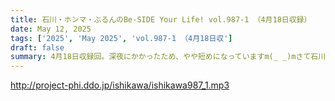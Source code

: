 ```yaml
---
title: 石川・ホンマ・ぶるんのBe-SIDE Your Life! vol.987-1 （4月18日収録）
date: May 12, 2025
tags: ['2025', 'May 2025', 'vol.987-1 （4月18日収']
draft: false
summary: 4月18日収録回。深夜にかかったため、やや短めになっていますm(_ _)mさて石川代表、ある種の「旅行ボケ」を発症しております...「灯台下暗しオジサン」の近況をば。※皆さま、有楽町から丸の内方面にお越しの際は「ビルの建て替え工事」にご注意ください。
---
```


http://project-phi.ddo.jp/ishikawa/ishikawa987_1.mp3